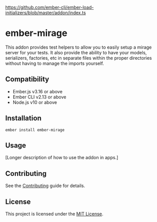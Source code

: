 https://github.com/ember-cli/ember-load-initializers/blob/master/addon/index.ts

# ember-mirage

This addon provides test helpers to allow you to easily setup a mirage server for your tests.
It also provide the ability to have your models, serializers, factories, etc in separate files
within the proper directories without having to manage the imports yourself.

## Compatibility

- Ember.js v3.16 or above
- Ember CLI v2.13 or above
- Node.js v10 or above

## Installation

```
ember install ember-mirage
```

## Usage

[Longer description of how to use the addon in apps.]

## Contributing

See the [Contributing](CONTRIBUTING.md) guide for details.

## License

This project is licensed under the [MIT License](LICENSE.md).
